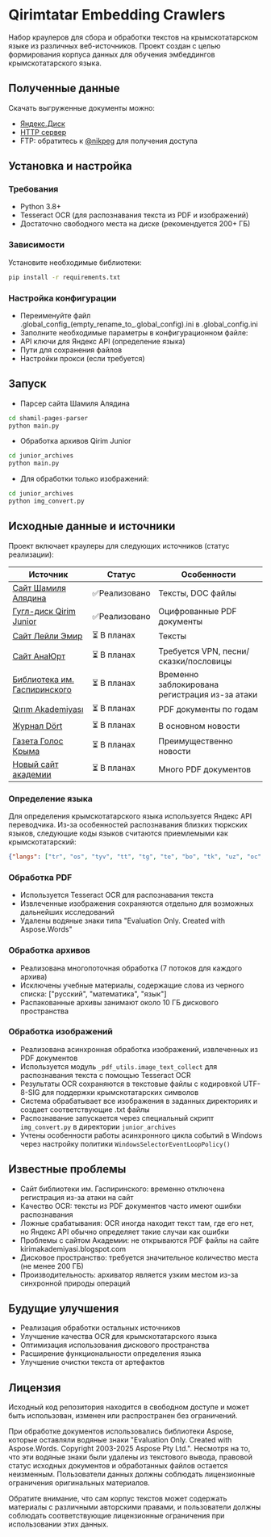 # Qirimtatar Embedding Crawlers
Набор краулеров для сбора и обработки текстов на крымскотатарском языке из различных веб-источников. Проект создан с целью формирования корпуса данных для обучения эмбеддингов крымскотатарского языка.

## Полученные данные
Скачать выгруженные документы можно:

- [Яндекс.Диск](https://disk.yandex.ru/d/SX96GBiwhPqasA)
- [HTTP сервер](http://89.169.165.5:8000/)
- FTP: обратитесь к [@nikpeg](https://t.me/nikpeg) для получения доступа
## Установка и настройка
### Требования
- Python 3.8+
- Tesseract OCR (для распознавания текста из PDF и изображений)
- Достаточно свободного места на диске (рекомендуется 200+ ГБ)
### Зависимости
Установите необходимые библиотеки:
```bash
pip install -r requirements.txt
```
### Настройка конфигурации
- Переименуйте файл .global_config_(empty_rename_to_.global_config).ini в .global_config.ini
- Заполните необходимые параметры в конфигурационном файле:
- API ключи для Яндекс API (определение языка)
- Пути для сохранения файлов
- Настройки прокси (если требуется)
## Запуск
- Парсер сайта Шамиля Алядина
```bash
cd shamil-pages-parser
python main.py
```
- Обработка архивов Qirim Junior
```bash
cd junior_archives
python main.py
```
- Для обработки только изображений:
```bash
cd junior_archives
python img_convert.py
```
## Исходные данные и источники
Проект включает краулеры для следующих источников (статус реализации):

| Источник                                                                                               | Статус | Особенности |
|--------------------------------------------------------------------------------------------------------|--------|-------------|
| [Сайт Шамиля Алядина](https://shamil-alyadin.com/ru/page.php?id=3&book=1&title=61)                     | ✅Реализовано | Тексты, DOC файлы |
| [Гугл-диск Qirim Junior](https://drive.google.com/drive/u/0/folders/1stPJoQXJM5qJEs8h1gZ5Snj9OJviBsFp) | ✅Реализовано | Оцифрованные PDF документы |
| [Сайт Лейли Эмир](https://leylaemir.org/rus/literary-gallery/yusuf-ali/yusuf-ali-qirim-milliy.php)     | ⏳ В планах | Тексты |
| [Сайт АнаЮрт](https://ana-yurt.com/qrt/anaurt-lugat)                                                   | ⏳ В планах | Требуется VPN, песни/сказки/пословицы |
| [Библиотека им. Гаспиринского](https://gasprinskylibrary.ru/)                                          | ⏳ В планах | Временно заблокирована регистрация из-за атаки |
| [Qırım Akademiyası](https://kirimakademiyasi.blogspot.com/)                                            | ⏳ В планах | PDF документы по годам |
| [Журнал Dört](https://dort-qirim.org/)                                                                 | ⏳ В планах | В основном новости |
| [Газета Голос Крыма](http://goloskrimanew.ru/)                                                         | ⏳ В планах | Преимущественно новости |
| [Новый сайт академии](https://kirimakademiyasi.ru/kitaplar/)                                           | ⏳ В планах | Много PDF документов |

### Определение языка
Для определения крымскотатарского языка используется Яндекс API переводчика. Из-за особенностей распознавания близких тюркских языков, следующие коды языков считаются приемлемыми как крымскотатарский:

```json
{"langs": ["tr", "os", "tyv", "tt", "tg", "te", "bo", "tk", "uz", "oc", "mrj", "tat", "tuk", "ky"]}
```
### Обработка PDF
- Используется Tesseract OCR для распознавания текста
- Извлеченные изображения сохраняются отдельно для возможных дальнейших исследований
- Удалены водяные знаки типа "Evaluation Only. Created with Aspose.Words"
### Обработка архивов
- Реализована многопоточная обработка (7 потоков для каждого архива)
- Исключены учебные материалы, содержащие слова из черного списка: ["русский", "математика", "язык"]
- Распакованные архивы занимают около 10 ГБ дискового пространства
### Обработка изображений
- Реализована асинхронная обработка изображений, извлеченных из PDF документов
- Используется модуль `_pdf_utils.image_text_collect` для распознавания текста с помощью Tesseract OCR
- Результаты OCR сохраняются в текстовые файлы с кодировкой UTF-8-SIG для поддержки крымскотатарских символов
- Система обрабатывает все изображения в заданных директориях и создает соответствующие .txt файлы
- Распознавание запускается через специальный скрипт `img_convert.py` в директории `junior_archives`
- Учтены особенности работы асинхронного цикла событий в Windows через настройку политики `WindowsSelectorEventLoopPolicy()`
## Известные проблемы
- Сайт библиотеки им. Гаспиринского: временно отключена регистрация из-за атаки на сайт
- Качество OCR: тексты из PDF документов часто имеют ошибки распознавания
- Ложные срабатывания: OCR иногда находит текст там, где его нет, но Яндекс API обычно определяет такие случаи как ошибки
- Проблемы с сайтом Академии: не открываются PDF файлы на сайте kirimakademiyasi.blogspot.com
- Дисковое пространство: требуется значительное количество места (не менее 200 ГБ)
- Производительность: архиватор является узким местом из-за синхронной природы операций
## Будущие улучшения
- Реализация обработки остальных источников
- Улучшение качества OCR для крымскотатарского языка
- Оптимизация использования дискового пространства
- Расширение функциональности определения языка
- Улучшение очистки текста от артефактов
## Лицензия
Исходный код репозитория находится в свободном доступе и может быть использован, изменен или распространен без ограничений.

При обработке документов использовались библиотеки Aspose, которые оставляли водяные знаки "Evaluation Only. Created with Aspose.Words. Copyright 2003-2025 Aspose Pty Ltd.". Несмотря на то, что эти водяные знаки были удалены из текстового вывода, правовой статус исходных документов и обработанных файлов остается неизменным. Пользователи данных должны соблюдать лицензионные ограничения оригинальных материалов.

Обратите внимание, что сам корпус текстов может содержать материалы с различными авторскими правами, и пользователи должны соблюдать соответствующие лицензионные ограничения при использовании этих данных.